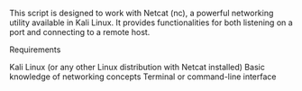 This script is designed to work with Netcat (nc), a powerful networking utility available in Kali Linux. It provides functionalities for both listening on a port and connecting to a remote host.

Requirements

Kali Linux (or any other Linux distribution with Netcat installed)
Basic knowledge of networking concepts
Terminal or command-line interface
